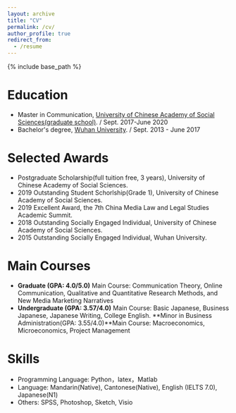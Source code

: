 ```yaml
---
layout: archive
title: "CV"
permalink: /cv/
author_profile: true
redirect_from:
  - /resume
---
```


{% include base_path %}

Education
======
* Master in Communication, [University of Chinese Academy of Social Sciences(graduate school)](https://www.ucass.edu.cn/en/). / Sept. 2017-June 2020
* Bachelor's degree, [Wuhan University](https://en.whu.edu.cn/). / Sept. 2013 - June 2017


Selected Awards
======
* Postgraduate Scholarship(full tuition free, 3 years), University of Chinese Academy of Social Sciences.
* 2019 Outstanding Student Schorlship(Grade 1), University of Chinese Academy of Social Sciences.
* 2019 Excellent Award, the 7th China Media Law and Legal Studies Academic Summit.
* 2018 Outstanding Socially Engaged Individual, University of Chinese Academy of Social Sciences.
* 2015 Outstanding Socially Engaged Individual, Wuhan University.
 


Main Courses
=====
* **Graduate (GPA: 4.0/5.0)**  Main Course: Communication Theory, Online Communication, Qualitative and Quantitative Research Methods, and New Media Marketing Narratives
* **Undergraduate (GPA: 3.57/4.0)**  Main Course: Basic Japanese, Business Japanese, Japanese Writing, College English. **Minor in Business Administration(GPA: 3.55/4.0)**Main Course: Macroeconomics, Microeconomics, Project Management

Skills
======
* Programming Language: Python，latex，Matlab
* Language: Mandarin(Native), Cantonese(Native), English (IELTS 7.0), Japanese(N1) 
* Others: SPSS, Photoshop, Sketch, Visio